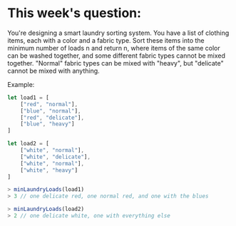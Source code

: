 # This week's question:

You're designing a smart laundry sorting system. You have a list of clothing items, each with a color and a fabric type. Sort these items into the minimum number of loads n and return n, where items of the same color can be washed together, and some different fabric types cannot be mixed together. "Normal" fabric types can be mixed with "heavy", but "delicate" cannot be mixed with anything.

Example:

```javascript
let load1 = [
    ["red", "normal"],
    ["blue", "normal"],
    ["red", "delicate"],
    ["blue", "heavy"]
]

let load2 = [
    ["white", "normal"],
    ["white", "delicate"],
    ["white", "normal"],
    ["white", "heavy"]
]

> minLaundryLoads(load1)
> 3 // one delicate red, one normal red, and one with the blues

> minLaundryLoads(load2)
> 2 // one delicate white, one with everything else
```
